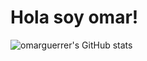 # Hola soy omar!

![omarguerrer's GitHub stats](https://github-readme-stats.vercel.app/api?username=omarguerrer&show_icons=true&theme=cobalt)



